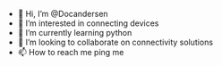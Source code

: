 - 👋 Hi, I’m @Docandersen
- 👀 I’m interested in connecting devices
- 🌱 I’m currently learning python
- 💞️ I’m looking to collaborate on connectivity solutions
- 📫 How to reach me ping me

<!---
Docandersen/Docandersen is a ✨ special ✨ repository because its `README.md` (this file) appears on your GitHub profile.
You can click the Preview link to take a look at your changes.
--->
